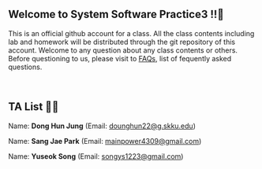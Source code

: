 ## Welcome to System Software Practice3 !!👋
This is an official github account for a class. 
All the class contents including lab and homework will be distributed through the git repository of this account. 
Welcome to any question about any class contents or others.
Before questioning to us, please visit to [FAQs](https://sorry_it_is_not_prepared.com), list of fequently asked questions.

<br>

## TA List 🧑‍💻
Name: **Dong Hun Jung**
(Email: <dounghun22@g.skku.edu>)

Name: **Sang Jae Park**
(Email: <mainpower4309@gmail.com>)

Name: **Yuseok Song**
(Email: <songys1223@gmail.com>)
